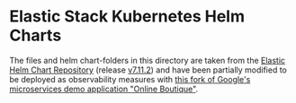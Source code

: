 # Elastic Stack Kubernetes Helm Charts

The files and helm chart-folders in this directory are taken from the [Elastic Helm Chart Repository](https://github.com/elastic/helm-charts) (release [v7.11.2](https://github.com/elastic/helm-charts/tree/v7.11.2)) and have been partially modified to be deployed as observability measures with [this fork of Google's microservices demo application "Online Boutique"](https://github.com/salkinsen/microservices-demo).